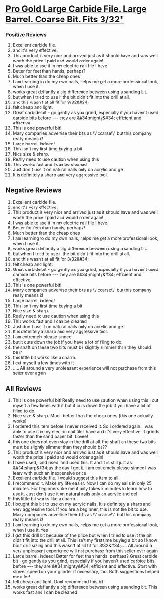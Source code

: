 # [Pro Gold Large Carbide File. Large Barrel. Coarse Bit. Fits 3/32&quot;](https://products.checkmycream.com/products/Pro-Gold-Large-Carbide-File.-Large-Barrel.-Coarse-Bit.-Fits-332&quot;.html)

### Positive Reviews

<ol>
      <li>Excellent carbide file.</li>
      <li>and it&#x27;s very effective.  </li>
      <li>This product is very nice and arrived just as it should have and was well worth the price I paid and would order again!</li>
      <li>I was able to use it in my electric nail file I have</li>
      <li>Better for feet than hands, perhaps?</li>
      <li>Much better than the cheap ones</li>
      <li>I am learning to do my own nails, helps me get a more professional look, when I use it.</li>
      <li>works great defiantly a big difference between using a sanding bit.</li>
      <li>but when I tried to use it the bit didn&#x27;t fit into the drill at all.</li>
      <li>and this wasn&#x27;t at all fit for 3/32&amp;#34;</li>
      <li>felt cheap and light.</li>
      <li>Great carbide bit - go gently as you grind, especially if you haven&#x27;t used carbide bits before --- they are &amp;#34;mighty&amp;#34; efficient and effective.</li>
      <li>This is one powerful bit!</li>
      <li>Many companies advertise their bits as \\&quot;coarse\\&quot; but this company really means it!</li>
      <li>Large barrel, indeed!</li>
      <li>This isn&#x27;t my first time buying a bit</li>
      <li>Nice size &amp; sharp.</li>
      <li>Really need to use caution when using this</li>
      <li>This works fast and I can be cleaned</li>
      <li>Just don&#x27;t use it on natural nails only on acrylic and gel</li>
      <li>It is definitely a sharp and very aggressive tool.</li>
</ol>


<h2>Negative Reviews</h2>
<ol>
<li> Excellent carbide file.</li>
<li> and it&#x27;s very effective.  </li>
<li> This product is very nice and arrived just as it should have and was well worth the price I paid and would order again!</li>
<li> I was able to use it in my electric nail file I have</li>
<li> Better for feet than hands, perhaps?</li>
<li> Much better than the cheap ones</li>
<li> I am learning to do my own nails, helps me get a more professional look, when I use it.</li>
<li> works great defiantly a big difference between using a sanding bit.</li>
<li> but when I tried to use it the bit didn&#x27;t fit into the drill at all.</li>
<li> and this wasn&#x27;t at all fit for 3/32&amp;#34;</li>
<li> felt cheap and light.</li>
<li> Great carbide bit - go gently as you grind, especially if you haven&#x27;t used carbide bits before --- they are &amp;#34;mighty&amp;#34; efficient and effective.</li>
<li> This is one powerful bit!</li>
<li> Many companies advertise their bits as \\&quot;coarse\\&quot; but this company really means it!</li>
<li> Large barrel, indeed!</li>
<li> This isn&#x27;t my first time buying a bit</li>
<li> Nice size &amp; sharp.</li>
<li> Really need to use caution when using this</li>
<li> This works fast and I can be cleaned</li>
<li> Just don&#x27;t use it on natural nails only on acrylic and gel</li>
<li> It is definitely a sharp and very aggressive tool.</li>
<li> I am extremely please sinnce</li>
<li> but it cuts down the job if you have a lot of filing to do.</li>
<li> the shaft on these two bits must be slightly slimmer than they should be??</li>
<li> this little bit works like a charm.</li>
<li> I cut myself a few times with it</li>
<li> ..... All around a very unpleasant experience will not purchase from this seller ever again</li>
</ol>

<h2>All Reviews</h2>

<ol>
    <li> This is one powerful bit! Really need to use caution when using this I cut myself a few times with it but it cuts down the job if you have a lot of filing to do.</li>
    <li> Nice size &amp; sharp. Much better than the cheap ones (this one actually works)</li>
    <li> I ordered this item before I never received it. So I ordered again. I was able to use it in my electric nail file I have and it&#x27;s very effective.  It grinds faster than the sand paper bit. Lovee!</li>
    <li> this one does not even stay in the drill at all. the shaft on these two bits must be slightly slimmer than they should be??</li>
    <li> This product is very nice and arrived just as it should have and was well worth the price I paid and would order again!</li>
    <li> I have used,, and used, and used this. It and it is still just as &amp;#34;sharp&amp;#34;as the day I got it. I am extremely please sinnce I was leary with such an inexpensive price</li>
    <li> Excellent carbide file. I would suggest this item to all.</li>
    <li> I recommend it. Make my life easier. Now I can do my nails in only 25 minutes. For beginners like me it only takes 5 minutes to learn how to use it. Just don&#x27;t use it on natural nails only on acrylic and gel</li>
    <li> this little bit works like a charm.</li>
    <li> I bought this bit to use on my acrylic nails. It is definitely a sharp and very aggressive tool. If you are a beginner, this is not the bit to use. Many companies advertise their bits as \\&quot;coarse\\&quot; but this company really means it!</li>
    <li> I am learning to do my own nails, helps me get a more professional look, when I use it. Yes</li>
    <li> I got this drill bit because of the price but when I tried to use it the bit didn&#x27;t fit into the drill at all. This isn&#x27;t my first time buying a bit so I know bout drill sizing and this wasn&#x27;t at all fit for 3/32&amp;#34;..... All around a very unpleasant experience will not purchase from this seller ever again</li>
    <li> Large barrel, indeed! Better for feet than hands, perhaps? Great carbide bit - go gently as you grind, especially if you haven&#x27;t used carbide bits before --- they are &amp;#34;mighty&amp;#34; efficient and effective. Start with slower speed on your grinder if necessary, too. Both suggestions helped me a lot!</li>
    <li> felt cheap and light. Dont recommend this bit</li>
    <li> works great defiantly a big difference between using a sanding bit. This works fast and I can be cleaned</li>
</ol>




